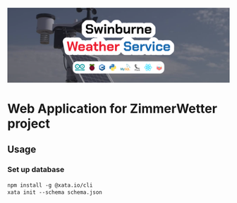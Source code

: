 ![Project Banner](.github/Swinburne%20Weather%20Service.png)

# Web Application for ZimmerWetter project

## Usage

### Set up database

```shell
npm install -g @xata.io/cli
xata init --schema schema.json
```
